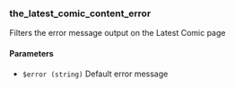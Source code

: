 ### the_latest_comic_content_error
Filters the error message output on the Latest Comic page

#### Parameters
* `$error (string)` Default error message
